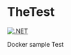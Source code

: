 # TheTest
[![.NET](https://github.com/koskedk/thetest/actions/workflows/dotnet.yml/badge.svg)](https://github.com/koskedk/thetest/actions/workflows/dotnet.yml)

Docker sample Test

